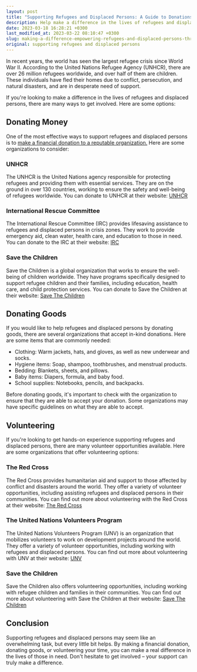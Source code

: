 ```yaml
---
layout: post
title: "Supporting Refugees and Displaced Persons: A Guide to Donations and Volunteering"
description: Help make a difference in the lives of refugees and displaced persons through donations to charities supporting their cause.
date: 2023-03-18 16:28:21 +0300
last_modified_at: 2023-03-22 08:10:47 +0300
slug: making-a-difference-empowering-refugees-and-displaced-persons-through-charitable-donations
original: supporting refugees and displaced persons
---
```

In recent years, the world has seen the largest refugee crisis since World War II. According to the United Nations Refugee Agency (UNHCR), there are over 26 million refugees worldwide, and over half of them are children. These individuals have fled their homes due to conflict, persecution, and natural disasters, and are in desperate need of support.

If you're looking to make a difference in the lives of refugees and displaced persons, there are many ways to get involved. Here are some options:

## Donating Money

One of the most effective ways to support refugees and displaced persons is to [make a financial donation to a reputable organization.](/international-aid-charities/top-10-international-aid-charities-for-donations-and-charity.html) Here are some organizations to consider:

### UNHCR

The UNHCR is the United Nations agency responsible for protecting refugees and providing them with essential services. They are on the ground in over 130 countries, working to ensure the safety and well-being of refugees worldwide. You can donate to UNHCR at their website: [UNHCR](https://donate.unhcr.org/int/)

### International Rescue Committee

The International Rescue Committee (IRC) provides lifesaving assistance to refugees and displaced persons in crisis zones. They work to provide emergency aid, clean water, health care, and education to those in need. You can donate to the IRC at their website: [IRC](https://www.rescue.org/)

### Save the Children

Save the Children is a global organization that works to ensure the well-being of children worldwide. They have programs specifically designed to support refugee children and their families, including education, health care, and child protection services. You can donate to Save the Children at their website: [Save The Children](https://www.savethechildren.org/)

## Donating Goods

If you would like to help refugees and displaced persons by donating goods, there are several organizations that accept in-kind donations. Here are some items that are commonly needed:

* Clothing: Warm jackets, hats, and gloves, as well as new underwear and socks.
* Hygiene items: Soap, shampoo, toothbrushes, and menstrual products.
* Bedding: Blankets, sheets, and pillows.
* Baby items: Diapers, formula, and baby food.
* School supplies: Notebooks, pencils, and backpacks.

Before donating goods, it's important to check with the organization to ensure that they are able to accept your donation. Some organizations may have specific guidelines on what they are able to accept.

## Volunteering

If you're looking to get hands-on experience supporting refugees and displaced persons, there are many volunteer opportunities available. Here are some organizations that offer volunteering options:

### The Red Cross

The Red Cross provides humanitarian aid and support to those affected by conflict and disasters around the world. They offer a variety of volunteer opportunities, including assisting refugees and displaced persons in their communities. You can find out more about volunteering with the Red Cross at their website: [The Red Cross](https://www.redcross.org/volunteer/become-a-volunteer.html)

### The United Nations Volunteers Program

The United Nations Volunteers Program (UNV) is an organization that mobilizes volunteers to work on development projects around the world. They offer a variety of volunteer opportunities, including working with refugees and displaced persons. You can find out more about volunteering with UNV at their website: [UNV](https://www.unv.org/become-volunteer)

### Save the Children

Save the Children also offers volunteering opportunities, including working with refugee children and families in their communities. You can find out more about volunteering with Save the Children at their website: [Save The Children](https://www.savethechildren.org/)

## Conclusion

Supporting refugees and displaced persons may seem like an overwhelming task, but every little bit helps. By making a financial donation, donating goods, or volunteering your time, you can make a real difference in the lives of those in need. Don't hesitate to get involved – your support can truly make a difference.